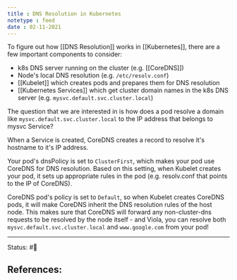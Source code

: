 ```yaml
---
title : DNS Resolution in Kubernetes
notetype : feed
date : 02-11-2021
---
```


To figure out how [[DNS Resolution]] works in [[Kubernetes]], there are a few important components to consider:
- k8s DNS server running on the cluster (e.g. [[CoreDNS]])
- Node's local DNS resolution (e.g. `/etc/resolv.conf`)
- [[Kubelet]] which creates pods and prepares them for DNS resolution
- [[Kubernetes Services]] which get cluster domain names in the k8s DNS server (e.g. `mysvc.default.svc.cluster.local`)

The question that we are interested in is how does a pod resolve a domain like `mysvc.default.svc.cluster.local` to the IP address that belongs to mysvc Service?

When a Service is created, CoreDNS creates a record to resolve it's hostname to it's IP address.

Your pod's dnsPolicy is set to `ClusterFirst`, which makes your pod use CoreDNS for DNS resolution. Based on this setting, when Kubelet creates your pod, it sets up appropriate rules in the pod (e.g. resolv.conf that points to the IP of CoreDNS). 

CoreDNS pod's policy is set to `Default`, so when Kubelet creates CoreDNS pods, it will make CoreDNS inherit the DNS resolution rules of the host node. This makes sure that CoreDNS will forward any non-cluster-dns requests to be resolved by the node itself - and Viola, you can resolve both `mysvc.default.svc.cluster.local` and `www.google.com` from your pod!

-----

Status: #🌱 

References:
- 
